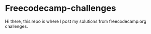 # Freecodecamp-challenges

Hi there, this repo is where I post my solutions from freecodecamp.org challenges.
